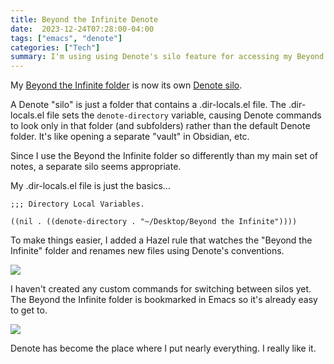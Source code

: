 ```yaml
---
title: Beyond the Infinite Denote
date:  2023-12-24T07:28:00-04:00
tags: ["emacs", "denote"]
categories: ["Tech"]
summary: I'm using using Denote's silo feature for accessing my Beyond the Infinite folder
---
```


My [Beyond the Infinite folder](https://v13.baty.net/2022/beyond-the-infinite/) is now its own [Denote silo](https://protesilaos.com/emacs/denote#h:15719799-a5ff-4e9a-9f10-4ca03ef8f6c5).

A Denote "silo" is just a folder that contains a .dir-locals.el file. The .dir-locals.el file sets the `denote-directory` variable, causing Denote commands to look only in that folder (and subfolders) rather than the default Denote folder. It's like opening a separate "vault" in Obsidian, etc.

Since I use the Beyond the Infinite folder so differently than my main set of notes, a separate silo seems appropriate.

My .dir-locals.el file is just the basics...

```emacs-lisp
;;; Directory Local Variables.

((nil . ((denote-directory . "~/Desktop/Beyond the Infinite"))))
```

To make things easier, I added a Hazel rule that watches the "Beyond the Infinite" folder and renames new files using Denote's conventions.

![](/img/2023/20231224-hazel-rules-for-denote.png)

I haven't created any custom commands for switching between silos yet. The Beyond the Infinite folder is bookmarked in Emacs so it's already easy to get to.

![](/img/2023/20231224-denote.png)

Denote has become the place where I put nearly everything. I really like it.
